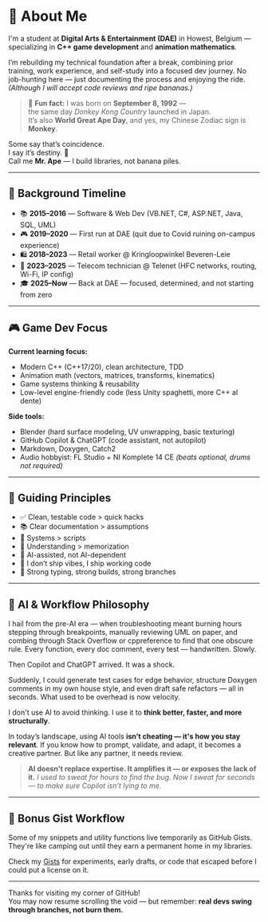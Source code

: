 # 👋 About Me

I'm a student at **Digital Arts & Entertainment (DAE)** in Howest, Belgium —
specializing in **C++ game development** and **animation mathematics**.

I’m rebuilding my technical foundation after a break, combining prior training, work experience, and self-study into a focused dev journey.
No job-hunting here — just documenting the process and enjoying the ride. *(Although I will accept code reviews and ripe bananas.)*

> 🍌 **Fun fact:** I was born on **September 8, 1992** —  
> the same day *Donkey Kong Country* launched in Japan.  
> It’s also **World Great Ape Day**, and yes, my Chinese Zodiac sign is **Monkey**.

Some say that’s coincidence.  
I say it’s destiny. 🦍  
Call me **Mr. Ape** — I build libraries, not banana piles.

---

## 🧠 Background Timeline

* 📚 **2015–2016** — Software & Web Dev (VB.NET, C#, ASP.NET, Java, SQL, UML)
* 🎮 **2019–2020** — First run at DAE (quit due to Covid ruining on-campus experience)
* 🛍️ **2018–2023** — Retail worker @ Kringloopwinkel Beveren-Leie
* 🔌 **2023–2025** — Telecom technician @ Telenet (HFC networks, routing, Wi-Fi, IP config)
* 🎓 **2025–Now** — Back at DAE — focused, determined, and not starting from zero

---

## 🎮 Game Dev Focus

**Current learning focus:**

* Modern C++ (C++17/20), clean architecture, TDD
* Animation math (vectors, matrices, transforms, kinematics)
* Game systems thinking & reusability
* Low-level engine-friendly code (less Unity spaghetti, more C++ al dente)

**Side tools:**

* Blender (hard surface modeling, UV unwrapping, basic texturing)
* GitHub Copilot & ChatGPT (code assistant, not autopilot)
* Markdown, Doxygen, Catch2
* Audio hobbyist: FL Studio + NI Komplete 14 CE *(beats optional, drums not required)*

---

## 📌 Guiding Principles

* ✅ Clean, testable code > quick hacks
* 📚 Clear documentation > assumptions
* 🧩 Systems > scripts
* 🧠 Understanding > memorization
* 🤖 AI-assisted, not AI-dependent
* 🚫 I don’t ship vibes, I ship working code
* 🦍 Strong typing, strong builds, strong branches

---

## 🤖 AI & Workflow Philosophy

I hail from the pre-AI era — when troubleshooting meant burning hours stepping through breakpoints, manually reviewing UML on paper, and combing through Stack Overflow or cppreference to find that one obscure rule. Every function, every doc comment, every test — handwritten. Slowly.

Then Copilot and ChatGPT arrived. It was a shock.

Suddenly, I could generate test cases for edge behavior, structure Doxygen comments in my own house style, and even draft safe refactors — all in seconds. What used to be overhead is now velocity.

I don't use AI to avoid thinking. I use it to **think better, faster, and more structurally**.

In today’s landscape, using AI tools **isn’t cheating — it's how you stay relevant**.
If you know how to prompt, validate, and adapt, it becomes a creative partner.
But like any partner, it needs review.

> **AI doesn't replace expertise. It amplifies it — or exposes the lack of it.**
> *I used to sweat for hours to find the bug.
> Now I sweat for seconds — to make sure Copilot isn’t lying to me.*

---

## 🧪 Bonus Gist Workflow

Some of my snippets and utility functions live temporarily as GitHub Gists.
They're like camping out until they earn a permanent home in my libraries.

Check my [Gists](https://gist.github.com/Bvisi0n) for experiments, early drafts, or code that escaped before I could put a license on it.

---

Thanks for visiting my corner of GitHub!  
You may now resume scrolling the void — but remember: **real devs swing through branches, not burn them.**
